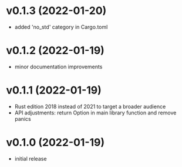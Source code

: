 # v0.1.3 (2022-01-20)
- added 'no_std' category in Cargo.toml

# v0.1.2 (2022-01-19)
- minor documentation improvements

# v0.1.1 (2022-01-19)
- Rust edition 2018 instead of 2021 to target a broader audience
- API adjustments: return Option in main library function and remove panics

# v0.1.0 (2022-01-19)
- initial release
